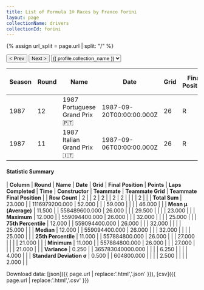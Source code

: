 ```yaml
---
title: List of Formula 1® Races by Franco Forini
layout: page
collectionName: drivers
collectionId: forini
---
```


{% assign url_split = page.url | split: "/" %}
<div id="collection-navigation">
<button onclick="selector.options[selector.selectedIndex-1].value && (window.location = selector.options[selector.selectedIndex-1].value);">&lt; Prev</button>
<button onclick="selector.options[selector.selectedIndex+1].value && (window.location = selector.options[selector.selectedIndex+1].value);">Next &gt;</button>
<select id="selector" onchange="this.options[this.selectedIndex].value && (window.location = this.options[this.selectedIndex].value);">
  {% for collectionId in site.data[page.collectionName].refs %}
    {% if collectionId == page.collectionId %}
      {% assign selected = "selected" %}
    {% else %}
      {% assign selected = "" %}
    {% endif %}
    {% assign profile = site.data[page.collectionName][collectionId].profile %}
    <option value="/f1/{{ page.collectionName }}/{{ collectionId }}/{{ url_split[4] }}" {{ selected }}>{{ profile.collection_name }}</option>
  {% endfor %}
</select>
</div>

| Season | Round | Name | Date | Grid | Final Position | Points | Laps Completed | Time | Constructor | Teammate | Teammate Grid | Teammate Final Position |
|--|--|--|--|--|--|--|--|--|--|--|--|--|
| 1987 | 12 | 1987 Portuguese Grand Prix 🇵🇹 | 1987-09-20T00:00:00.000Z | 26 | R | 0.0 | 32 |   | Osella 🇮🇹 | [Alex Caffi 🇮🇹](/f1/drivers/caffi) | 25 | R |
| 1987 | 11 | 1987 Italian Grand Prix 🇮🇹 | 1987-09-06T00:00:00.000Z | 26 | R | 0.0 | 27 |   | Osella 🇮🇹 | [Alex Caffi 🇮🇹](/f1/drivers/caffi) | 21 | R |

#### Statistic Summary

| **Column** | **Round** | **Name** | **Date** | **Grid** | **Final Position** | **Points** | **Laps Completed** | **Time** | **Constructor** | **Teammate** | **Teammate Grid** | **Teammate Final Position** |
| **Row Count** | 2 |  | 2 | 2 |  | 2 | 2 |  |  |  | 2 |  |
| **Total Sum** | 23.000 |  | 1116979200.000 | 52.000 |  |  | 59.000 |  |  |  | 46.000 |  |
| **Mean μ (Average)** | 11.500 |  | 558489600.000 | 26.000 |  |  | 29.500 |  |  |  | 23.000 |  |
| **Maximum** | 12.000 |  | 559094400.000 | 26.000 |  |  | 32.000 |  |  |  | 25.000 |  |
| **75th Percentile** | 12.000 |  | 559094400.000 | 26.000 |  |  | 32.000 |  |  |  | 25.000 |  |
| **Median** | 12.000 |  | 559094400.000 | 26.000 |  |  | 32.000 |  |  |  | 25.000 |  |
| **25th Percentile** | 11.000 |  | 557884800.000 | 26.000 |  |  | 27.000 |  |  |  | 21.000 |  |
| **Minimum** | 11.000 |  | 557884800.000 | 26.000 |  |  | 27.000 |  |  |  | 21.000 |  |
| **Variance** | 0.250 |  | 365783040000.000 |  |  |  | 6.250 |  |  |  | 4.000 |  |
| **Standard Deviation σ** | 0.500 |  | 604800.000 |  |  |  | 2.500 |  |  |  | 2.000 |  |

Download data: [json]({{ page.url | replace:'.html','.json' }}), [csv]({{ page.url | replace:'.html','.csv' }})
